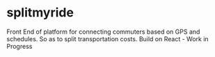 # splitmyride
Front End of platform for connecting commuters based on GPS and schedules. So as to split transportation costs. Build on React - Work in Progress

